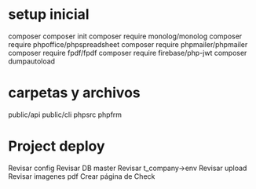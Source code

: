 # setup inicial
composer
composer init
composer require monolog/monolog
composer require phpoffice/phpspreadsheet
composer require phpmailer/phpmailer
composer require fpdf/fpdf
composer require firebase/php-jwt
composer dumpautoload
# carpetas y archivos
public/api
public/cli
phpsrc
phpfrm


# Project deploy
Revisar config
Revisar DB master
Revisar t_company->env
Revisar upload
Revisar imagenes pdf
Crear página de Check